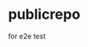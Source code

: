# publicrepo
for e2e test












































































































































































































































































































































































































































































































































































































































































































































































































































































































































































































































































































































































































































































































































































































































































































































































































































































































